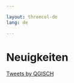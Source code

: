 ```yaml
---

layout: threecol-de
lang: de

---
```


# Neuigkeiten

<a class="twitter-timeline" href="https://twitter.com/QGISCH?ref_src=twsrc%5Etfw">Tweets by QGISCH</a> <script async src="https://platform.twitter.com/widgets.js" charset="utf-8"></script> 

